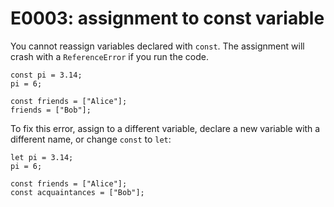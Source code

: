 # E0003: assignment to const variable

You cannot reassign variables declared with `const`. The assignment will crash
with a `ReferenceError` if you run the code.

    const pi = 3.14;
    pi = 6;

    const friends = ["Alice"];
    friends = ["Bob"];

To fix this error, assign to a different variable, declare a new variable with a
different name, or change `const` to `let`:

    let pi = 3.14;
    pi = 6;

    const friends = ["Alice"];
    const acquaintances = ["Bob"];
